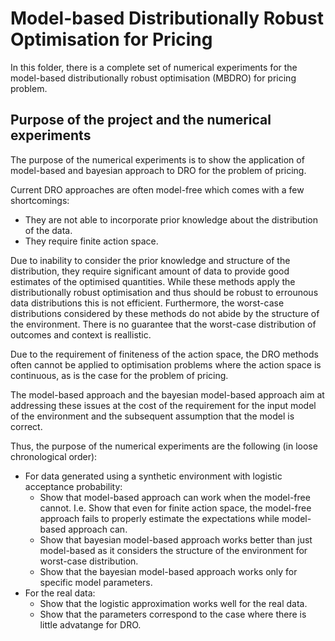 # Model-based Distributionally Robust Optimisation for Pricing

In this folder, there is a complete set of numerical experiments for the model-based
distributionally robust optimisation (MBDRO) for pricing problem.

## Purpose of the project and the numerical experiments

The purpose of the numerical experiments is to show the application of model-based and
bayesian approach to DRO for the problem of pricing.

Current DRO approaches are often model-free which comes with a few shortcomings:

- They are not able to incorporate prior knowledge about the distribution of the data.
- They require finite action space.

Due to inability to consider the prior knowledge and structure of the distribution, they
require significant amount of data to provide good estimates of the optimised
quantities. While these methods apply the distributionally robust optimisation and thus
should be robust to errounous data distributions this is not efficient. Furthermore, the
worst-case distributions considered by these methods do not abide by the structure of
the environment. There is no guarantee that the worst-case distribution of outcomes and
context is reallistic.

Due to the requirement of finiteness of the action space, the DRO methods often cannot
be applied to optimisation problems where the action space is continuous, as is the case
for the problem of pricing.

The model-based approach and the bayesian model-based approach aim at addressing these
issues at the cost of the requirement for the input model of the environment and the
subsequent assumption that the model is correct.

Thus, the purpose of the numerical experiments are the following (in loose chronological
order):

- For data generated using a synthetic environment with logistic acceptance probability:
  - Show that model-based approach can work when the model-free cannot. I.e. Show that
    even for finite action space, the model-free approach fails to properly estimate the
    expectations while model-based approach can.
  - Show that bayesian model-based approach works better than just model-based as it
    considers the structure of the environment for worst-case distribution.
  - Show that the bayesian model-based approach works only for specific model parameters.
- For the real data:
    - Show that the logistic approximation works well for the real data.
    - Show that the parameters correspond to the case where there is little advatange for DRO.

